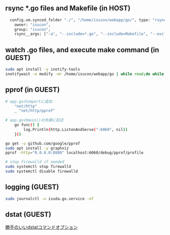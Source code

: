 ## rsync *.go files and Makefile (in HOST)
```sh
  config.vm.synced_folder "./", "/home/isucon/webapp/go/", type: "rsync",
    owner: "isucon",
    group: "isucon",
    rsync__args: ["-a", "--include=*.go", "--include=Makefile", "--exclude=*"]
```


## watch .go files, and execute make command (in GUEST)
```sh
sudo apt install -y inotify-tools
inotifywait -e modify -mr /home/isucon/webapp/go | while read;do while read -t 0.5;do :;done;make -C /home/isucon/webapp/go ;done
```


## pprof (in GUEST)
```sh
# app.goのimportに追加
    "net/http"
    _ "net/http/pprof"
    
# app.goのmain()の先頭に記述
    go func() {
        log.Println(http.ListenAndServe(":6060", nil))
    }()
```

```sh
go get -u github.com/google/pprof
sudo apt install -y graphviz
pprof -http="0.0.0.0:8888" localhost:6060/debug/pprof/profile

# stop firewalld if needed
sudo systemctl stop firewalld
sudo systemctl disable firewalld
```


## logging (GUEST)
```sh
sudo journalctl -u isuda.go.service -ef
```


## dstat (GUEST)
[勝手のいいdstatコマンドオプション](https://blog.masu-mi.me/post/2015/02/28/dstat_options/)

